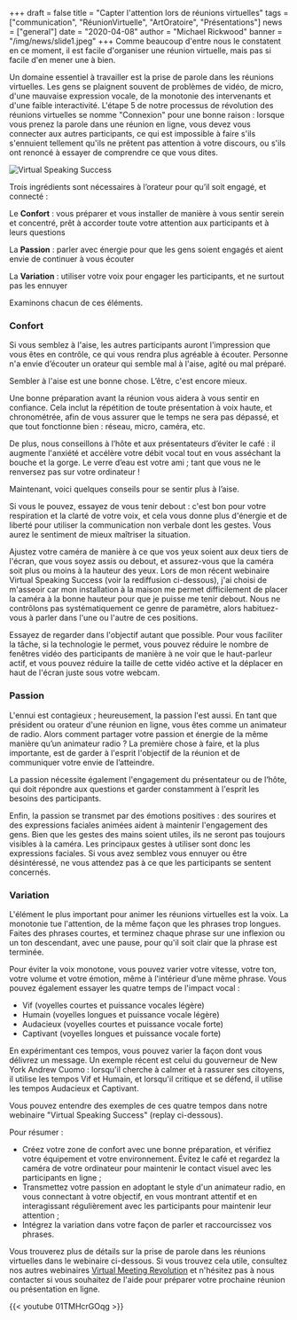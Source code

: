 +++
draft = false
title = "Capter l'attention lors de réunions virtuelles"
tags = ["communication", "RéunionVirtuelle", "ArtOratoire", "Présentations"]
news = ["general"]
date = "2020-04-08"
author = "Michael Rickwood"
banner = "/img/news/slide1.jpeg"
+++
Comme beaucoup d'entre nous le constatent en ce moment, il est facile d'organiser une réunion virtuelle, mais pas si facile d'en mener une à bien.

Un domaine essentiel à travailler est la prise de parole dans les réunions virtuelles. Les gens se plaignent souvent de problèmes de vidéo, de micro, d'une mauvaise expression vocale, de la monotonie des intervenants et d'une faible interactivité. L'étape 5 de notre processus de révolution des réunions virtuelles se nomme "Connexion" pour une bonne raison : lorsque vous prenez la parole dans une réunion en ligne, vous devez vous connecter aux autres participants, ce qui est impossible à faire s'ils s'ennuient tellement qu'ils ne prêtent pas attention à votre discours, ou s'ils ont renoncé à essayer de comprendre ce que vous dites.

![](/img/news/slide1.jpeg "Virtual Speaking Success")

Trois ingrédients sont nécessaires à l’orateur pour qu’il soit engagé, et connecté :

Le **Confort** : vous préparer et vous installer de manière à vous sentir serein et concentré, prêt à accorder toute votre attention aux participants et à leurs questions

La **Passion** : parler avec énergie pour que les gens soient engagés et aient envie de continuer à vous écouter

La **Variation** : utiliser votre voix pour engager les participants, et ne surtout pas les ennuyer

Examinons chacun de ces éléments.

### Confort

Si vous semblez à l'aise, les autres participants auront l'impression que vous êtes en contrôle, ce qui vous rendra plus agréable à écouter. Personne n'a envie d’écouter un orateur qui semble mal à l'aise, agité ou mal préparé.

Sembler à l'aise est une bonne chose. L’être, c'est encore mieux.

Une bonne préparation avant la réunion vous aidera à vous sentir en confiance. Cela inclut la répétition de toute présentation à voix haute, et chronométrée, afin de vous assurer que le temps ne sera pas dépassé, et que tout fonctionne bien : réseau, micro, caméra, etc.

De plus, nous conseillons à l’hôte et aux présentateurs d’éviter le café : il augmente l'anxiété et accélère votre débit vocal tout en vous asséchant la bouche et la gorge. Le verre d’eau est votre ami ; tant que vous ne le renversez pas sur votre ordinateur !

Maintenant, voici quelques conseils pour se sentir plus à l’aise.

Si vous le pouvez, essayez de vous tenir debout : c'est bon pour votre respiration et la clarté de votre voix, et cela vous donne plus d'énergie et de liberté pour utiliser la communication non verbale dont les gestes. Vous aurez le sentiment de mieux maîtriser la situation.

Ajustez votre caméra de manière à ce que vos yeux soient aux deux tiers de l'écran, que vous soyez assis ou debout, et assurez-vous que la caméra soit plus ou moins à la hauteur des yeux. Lors de mon récent webinaire Virtual Speaking Success (voir la rediffusion ci-dessous), j'ai choisi de m'asseoir car mon installation à la maison me permet difficilement de placer la caméra à la bonne hauteur pour que je puisse me tenir debout. Nous ne contrôlons pas systématiquement ce genre de paramètre, alors habituez-vous à parler dans l'une ou l'autre de ces positions.

Essayez de regarder dans l'objectif autant que possible. Pour vous faciliter la tâche, si la technologie le permet, vous pouvez réduire le nombre de fenêtres vidéo des participants de manière à ne voir que le haut-parleur actif, et vous pouvez réduire la taille de cette vidéo active et la déplacer en haut de l'écran juste sous votre webcam.

### Passion

L'ennui est contagieux ; heureusement, la passion l'est aussi. En tant que président ou orateur d'une réunion en ligne, vous êtes comme un animateur de radio. Alors comment partager votre passion et énergie de la même manière qu’un animateur radio ? La première chose à faire, et la plus importante, est de garder à l'esprit l'objectif de la réunion et de communiquer votre envie de l’atteindre.

La passion nécessite également l'engagement du présentateur ou de l’hôte, qui doit répondre aux questions et garder constamment à l'esprit les besoins des participants.

Enfin, la passion se transmet par des émotions positives : des sourires et des expressions faciales animées aident à maintenir l'engagement des gens. Bien que les gestes des mains soient utiles, ils ne seront pas toujours visibles à la caméra. Les principaux gestes à utiliser sont donc les expressions faciales. Si vous avez semblez vous ennuyer ou être désintéressé, ne vous attendez pas à ce que les participants se sentent concernés.

### Variation

L'élément le plus important pour animer les réunions virtuelles est la voix. La monotonie tue l'attention, de la même façon que les phrases trop longues. Faites des phrases courtes, et terminez chaque phrase sur une inflexion ou un ton descendant, avec une pause, pour qu'il soit clair que la phrase est terminée.

Pour éviter la voix monotone, vous pouvez varier votre vitesse, votre ton, votre volume et votre émotion, même à l'intérieur d’une même phrase. Vous pouvez également essayer les quatre temps de l'impact vocal :

* Vif (voyelles courtes et puissance vocales légère)
* Humain (voyelles longues et puissance vocale légère)
* Audacieux (voyelles courtes et puissance vocale forte)
* Captivant (voyelles longues et puissance vocale forte)

En expérimentant ces tempos, vous pouvez varier la façon dont vous délivrez un message. Un exemple récent est celui du gouverneur de New York Andrew Cuomo : lorsqu'il cherche à calmer et à rassurer ses citoyens, il utilise les tempos Vif et Humain, et lorsqu'il critique et se défend, il utilise les tempos Audacieux et Captivant.

Vous pouvez entendre des exemples de ces quatre tempos dans notre webinaire "Virtual Speaking Success" (replay ci-dessous).

Pour résumer :

* Créez votre zone de confort avec une bonne préparation, et vérifiez votre équipement et votre environnement. Évitez le café et regardez la caméra de votre ordinateur pour maintenir le contact visuel avec les participants en ligne ;
* Transmettez votre passion en adoptant le style d'un animateur radio, en vous connectant à votre objectif, en vous montrant attentif et en interagissant régulièrement avec les participants pour maintenir leur attention ;
* Intégrez la variation dans votre façon de parler et raccourcissez vos phrases.

Vous trouverez plus de détails sur la prise de parole dans les réunions virtuelles dans le webinaire ci-dessous. Si vous trouvez cela utile, consultez nos autres webinaires [Virtual Meeting Revolution](https://www.ideasonstage.fr/formation-presentations/webinaires/) et n'hésitez pas à nous contacter si vous souhaitez de l'aide pour préparer votre prochaine réunion ou présentation en ligne.

{{< youtube 01TMHcrGOqg >}}
